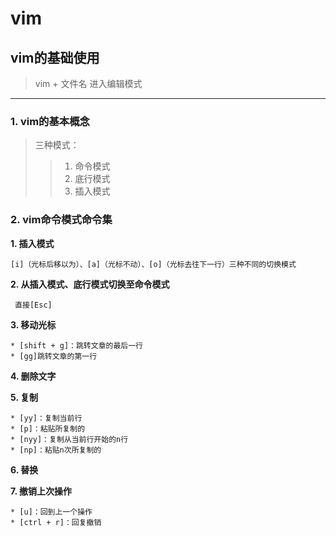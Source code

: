 # vim
## **vim的基础使用**
> vim + 文件名 进入编辑模式  
---
### **1. vim的基本概念**  
> 三种模式：
>> 1. 命令模式
>> 2. 底行模式
>> 3. 插入模式  

### **2. vim命令模式命令集**  
  **1. 插入模式**  
  
    [i]（光标后移以为）、[a]（光标不动）、[o]（光标去往下一行）三种不同的切换模式
  **2. 从插入模式、底行模式切换至命令模式**
  
     直接[Esc]
  **3. 移动光标**  
  
    * [shift + g]：跳转文章的最后一行
    * [gg]跳转文章的第一行
  **4. 删除文字**

  
  **5. 复制**
  
    * [yy]：复制当前行
    * [p]：粘贴所复制的
    * [nyy]：复制从当前行开始的n行
    * [np]：粘贴n次所复制的
  **6. 替换**
  
  **7. 撤销上次操作**
  
    * [u]：回到上一个操作
    * [ctrl + r]：回复撤销
  
